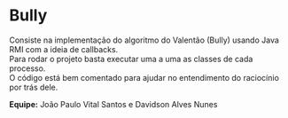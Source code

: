 # Bully
Consiste na implementação do algoritmo do Valentão (Bully) usando Java RMI com a ideia de callbacks.<br>
Para rodar o projeto basta executar uma a uma as classes de cada processo. <br>
O código está bem comentado para ajudar no entendimento do raciocínio por trás dele.<br>

**Equipe:** João Paulo Vital Santos e Davidson Alves Nunes
